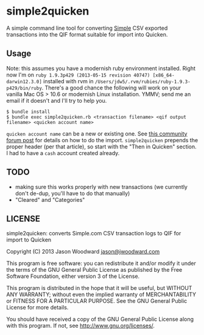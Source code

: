 # simple2quicken

A simple command line tool for converting [Simple](http://simple.com) CSV exported transactions into the QIF format suitable for import into Quicken.

## Usage

Note: this assumes you have a modernish ruby environment installed.  Right now I'm on `ruby 1.9.3p429 (2013-05-15 revision 40747) [x86_64-darwin12.3.0]` installed with rvm in `/Users/jdw5/.rvm/rubies/ruby-1.9.3-p429/bin/ruby`.  There's a good chance the following will work on your vanilla Mac OS > 10.6 or modernish Linux installation.  YMMV; send me an email if it doesn't and I'll try to help you.

```
$ bundle install
$ bundle exec simple2quicken.rb <transaction filename> <qif output filename> <quicken account name>
```

`quicken account name` can be a new or existing one.  See [this community forum post](https://qlc.intuit.com/questions/153976-how-to-import-qif-files-into-non-cash-accounts-post-q2004) for details on how to do the import.  `simple2quicken` prepends the proper header (per that article), so start with the "Then in Quicken" section.  I had to have a `cash` account created already.

## TODO

* making sure this works properly with new transactions (we currently don't de-dup, you'll have to do that manually)
* "Cleared" and "Categories"

## LICENSE

simple2quicken: converts Simple.com CSV transaction logs to QIF for import to Quicken

Copyright (C) 2013  Jason Woodward <jason@jwoodward.com>

This program is free software: you can redistribute it and/or modify
it under the terms of the GNU General Public License as published by
the Free Software Foundation, either version 3 of the License.

This program is distributed in the hope that it will be useful,
but WITHOUT ANY WARRANTY; without even the implied warranty of
MERCHANTABILITY or FITNESS FOR A PARTICULAR PURPOSE.  See the
GNU General Public License for more details.

You should have received a copy of the GNU General Public License
along with this program.  If not, see <http://www.gnu.org/licenses/>.
